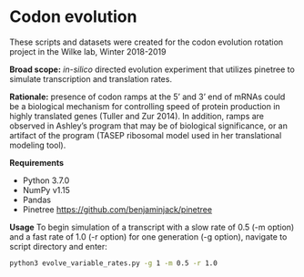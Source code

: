 # Codon evolution

These scripts and datasets were created for the codon evolution rotation project in the Wilke lab, Winter 2018-2019

**Broad scope:** *in-silico* directed evolution experiment that utilizes pinetree to simulate transcription and translation rates. 

**Rationale:** presence of codon ramps at the 5’ and 3’ end of mRNAs could be a biological mechanism for controlling speed of protein production in highly translated genes (Tuller and Zur 2014). In addition, ramps are observed in Ashley’s program that may be of biological significance, or an artifact of the program (TASEP ribosomal model used in her translational modeling tool).

**Requirements**
* Python 3.7.0
 * NumPy v1.15 
 * Pandas
* Pinetree https://github.com/benjaminjack/pinetree

**Usage**
To begin simulation of a transcript with a slow rate of 0.5 (-m option) and a fast rate of 1.0 (-r option) for one generation (-g option), navigate to script directory and enter:

```bash
python3 evolve_variable_rates.py -g 1 -m 0.5 -r 1.0
```

